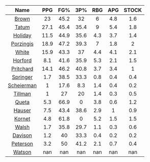 |                                     Name                                     |  PPG  |  FG%  |  3P%  |  RBG  |  APG  |  STOCK  |
|:----------------------------------------------------------------------------:|:-----:|:-----:|:-----:|:-----:|:-----:|:-------:|
|      [Brown](https://www.espn.com/nba/player/_/id/3917376/jaylen-brown)      |  23   | 45.2  |  32   |   6   |  4.8  |   1.6   |
|      [Tatum](https://www.espn.com/nba/player/_/id/4065648/jayson-tatum)      | 27.1  | 45.4  | 35.4  |   9   |  5.4  |   1.8   |
|      [Holiday](https://www.espn.com/nba/player/_/id/3995/jrue-holiday)       | 11.5  | 44.9  | 35.6  |  4.3  |  3.7  |   1.4   |
| [Porzingis](https://www.espn.com/nba/player/_/id/3102531/kristaps-porzingis) | 18.9  | 47.2  | 39.3  |   7   |  1.8  |    2    |
|     [White](https://www.espn.com/nba/player/_/id/3078576/derrick-white)      | 15.9  | 43.3  |  37   |  4.4  |  4.1  |   2.1   |
|       [Horford](https://www.espn.com/nba/player/_/id/3213/al-horford)        |  8.1  | 41.6  | 35.9  |  5.3  |  2.1  |   1.5   |
|  [Pritchard](https://www.espn.com/nba/player/_/id/4066354/payton-pritchard)  | 14.1  | 46.2  | 40.8  |  3.7  |  3.4  |    1    |
|   [Springer](https://www.espn.com/nba/player/_/id/4432164/jaden-springer)    |  1.7  | 38.5  | 33.3  |  0.8  |  0.4  |   0.4   |
| [Scheierman](https://www.espn.com/nba/player/_/id/4593841/baylor-scheierman) |   1   | 17.6  |  8.3  |  1.4  |  0.4  |   0.2   |
|    [Tillman](https://www.espn.com/nba/player/_/id/4277964/xavier-tillman)    |   1   |  27   |  20   |  1.4  |  0.3  |   0.5   |
|     [Queta](https://www.espn.com/nba/player/_/id/4397424/neemias-queta)      |  5.3  | 66.9  |   0   |  3.8  |  0.6  |   1.2   |
|      [Hauser](https://www.espn.com/nba/player/_/id/4065804/sam-hauser)       |  7.5  | 43.4  | 38.6  |  2.9  |   1   |   0.9   |
|      [Kornet](https://www.espn.com/nba/player/_/id/3064560/luke-kornet)      |  4.8  | 61.8  |   0   |  5.2  |  1.5  |   1.5   |
|      [Walsh](https://www.espn.com/nba/player/_/id/4683689/jordan-walsh)      |  1.7  | 35.8  | 29.7  |  1.1  |  0.3  |   0.6   |
|      [Davison](https://www.espn.com/nba/player/_/id/4576085/jd-davison)      |  1.2  |  40   | 33.3  |  0.4  |  0.2  |   0.2   |
|    [Peterson](https://www.espn.com/nba/player/_/id/4397689/drew-peterson)    |  3.2  |  50   | 41.2  |  2.1  |  0.7  |   0.4   |
|     [Watson](https://www.espn.com/nba/player/_/id/4431705/anton-watson)      |  nan  |  nan  |  nan  |  nan  |  nan  |   nan   |
